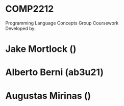 # COMP2212
Programming Language Concepts Group Coursework<br>
Developed by:<p>
# Jake Mortlock ()
# Alberto Berni (ab3u21)
# Augustas Mirinas ()

